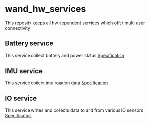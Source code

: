 # wand_hw_services
This reposity keeps all hw dependent services which offer multi user connextivity

## Battery service
This service collect battery and power status
[Specification](SPEC_battery.md)

## IMU service
This service collect imu rotation data
[Specification](SPEC_imu.md)


## IO service
This service writes and collects data to and from various IO sensors
[Specification](SPEC_io.md)

